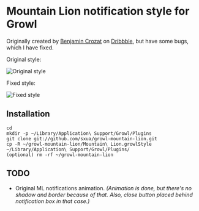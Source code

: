 # Mountain Lion notification style for Growl

Originally created by [Benjamin Crozat](http://dribbble.com/benjamincrozat) on [Dribbble](http://dribbble.com/shots/475237-Mountain-Lion-DP-2-Growl-Theme), but have some bugs, which I have fixed.

Original style:

![Original style](http://pix.am/ypM8.png "Original style")

Fixed style:

![Fixed style](http://pix.am/uM5E.png "Fixed style")

## Installation

```
cd
mkdir -p ~/Library/Application\ Support/Growl/Plugins
git clone git://github.com/sxua/growl-mountain-lion.git
cp -R ~/growl-mountain-lion/Mountain\ Lion.growlStyle ~/Library/Application\ Support/Growl/Plugins/
(optional) rm -rf ~/growl-mountain-lion
```

## TODO

* Original ML notifications animation. _(Animation is done, but there's no shadow and border because of that. Also, close button placed behind notification box in that case.)_